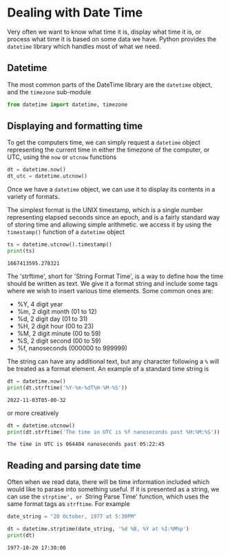 # Dealing with Date Time

Very often we want to know what time it is, display what time it is, or process what time it is based on some data we have. Python provides the `datetime` library which handles most of what we need.

## Datetime
The most common parts of the DateTime library are the `datetime` object, and the `timezone` sub-module

~~~python
from datetime import datetime, timezone
~~~

## Displaying and formatting time
To get the computers time, we can simply request a `datetime` object representing the current time in either the timezone of the computer, or UTC, using the `now` or `utcnow` functions

~~~python
dt = datetime.now()
dt_utc = datetime.utcnow()
~~~

Once we have a `datetime` object, we can use it to display its contents in a variety of formats. 

The simplest format is the UNIX timestamp, which is a single number representing elapsed seconds since an epoch, and is a fairly standard way of storing time and allowing simple arithmetic. we access it by using the `timestamp()` function of a `datetime` object

~~~python
ts = datetime.utcnow().timestamp()
print(ts)
~~~
~~~
1667413595.278321
~~~

The 'strftime', short for 'String Format Time', is a way to define how the time should be written as text. We give it a format string and include some tags where we wish to insert various time elements. Some common ones are:

- %Y, 4 digit year
- %m, 2 digit month (01 to 12)
- %d, 2 digit day (01 to 31)
- %H, 2 digit hour (00 to 23)
- %M, 2 digit minute (00 to 59)
- %S, 2 digit second (00 to 59)
- %f, nanoseconds (000000 to 999999)

The string can have any additional text, but any character following a `%` will be treated as a format element. An example of a standard time string is

~~~python
dt = datetime.now()
print(dt.strftime('%Y-%m-%dT%H-%M-%S'))
~~~
~~~
2022-11-03T05-00-32
~~~

or more creatively
~~~python
dt = datetime.utcnow()
print(dt.strftime('The time in UTC is %f nanoseconds past %H:%M:%S'))
~~~
~~~
The time in UTC is 064404 nanoseconds past 05:22:45
~~~

## Reading and parsing date time
Often when we read data, there will be time information included which would like to parase into something useful. If it is presented as a string, we can use the `strptime', or `String Parse Time' function, which uses the same format tags as `strftime`. For example 

~~~python
date_string = "20 October, 1977 at 5:30PM"

dt = datetime.strptime(date_string, '%d %B, %Y at %I:%M%p')
print(dt)
~~~
~~~
1977-10-20 17:30:00
~~~
